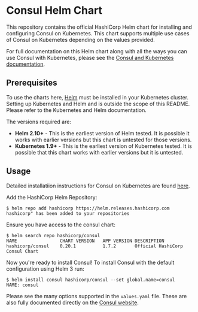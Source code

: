 # Consul Helm Chart

This repository contains the official HashiCorp Helm chart for installing
and configuring Consul on Kubernetes. This chart supports multiple use
cases of Consul on Kubernetes depending on the values provided.

For full documentation on this Helm chart along with all the ways you can
use Consul with Kubernetes, please see the
[Consul and Kubernetes documentation](https://www.consul.io/docs/platform/k8s/index.html).

## Prerequisites

To use the charts here, [Helm](https://helm.sh/) must be installed in your
Kubernetes cluster. Setting up Kubernetes and Helm and is outside the scope
of this README. Please refer to the Kubernetes and Helm documentation.

The versions required are:

  * **Helm 2.10+** - This is the earliest version of Helm tested. It is possible
    it works with earlier versions but this chart is untested for those versions.
  * **Kubernetes 1.9+** - This is the earliest version of Kubernetes tested.
    It is possible that this chart works with earlier versions but it is
    untested.

## Usage

Detailed installatiion instructions for Consul on Kubernetes are found [here](https://www.consul.io/docs/k8s/installation/overview). 

Add the HashiCorp Helm Repository:

    $ helm repo add hashicorp https://helm.releases.hashicorp.com
    hashicorp" has been added to your repositories

Ensure you have access to the consul chart: 

    $ helm search repo hashicorp/consul
    NAME                CHART VERSION   APP VERSION DESCRIPTION
    hashicorp/consul    0.20.1          1.7.2       Official HashiCorp Consul Chart

Now you're ready to install Consul! To install Consul with the default configuration using Helm 3 run:

    $ helm install consul hashicorp/consul --set global.name=consul
    NAME: consul

Please see the many options supported in the `values.yaml`
file. These are also fully documented directly on the
[Consul website](https://www.consul.io/docs/platform/k8s/helm.html).
